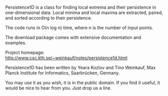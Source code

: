 Persistence1D is a class for finding local extrema and their persistence 
in one-dimensional data. Local minima and local maxima are extracted, 
paired, and sorted according to their persistence.

The code runs in O(n log n) time, where n is the number of input points.

The download package comes with extensive documentation and examples.

Project homepage: http://www.csc.kth.se/~weinkauf/notes/persistence1d.html

Persistence1D has been written by Yeara Kozlov and Tino Weinkauf, Max Planck 
Institute for Informatics, Saarbrücken, Germany. 

You may use it as you wish, it is in the public domain. If you find it useful, 
it would be nice to hear from you. Just drop us a line.

